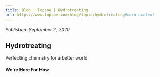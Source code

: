 ```yaml
---
title: Blog | Topsoe | Hydrotreating
url: https://www.topsoe.com/blog/topic/hydrotreating#main-content
---
```


*Published: September 2, 2020*

## Hydrotreating

Perfecting chemistry for a better world

#### We're Here For How